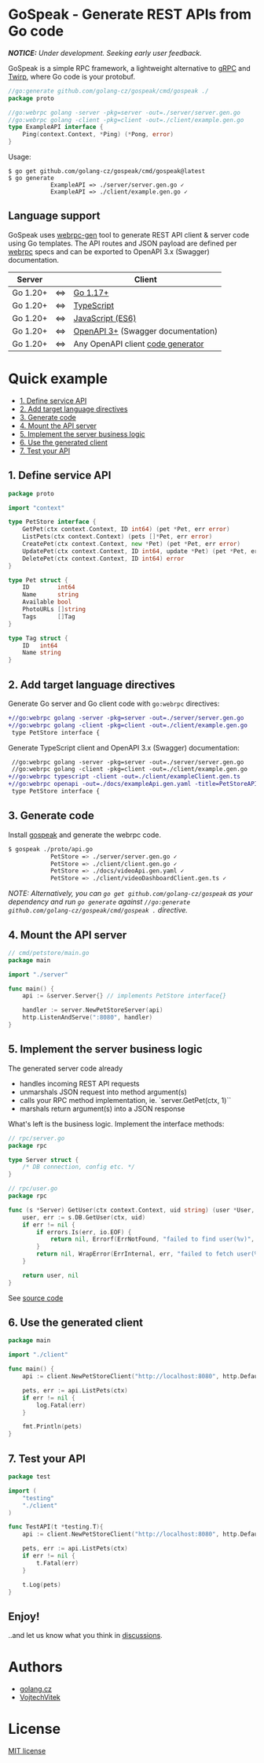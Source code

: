 # GoSpeak - Generate REST APIs from Go code <!-- omit in toc -->

***NOTICE:** Under development. Seeking early user feedback.*

GoSpeak is a simple RPC framework, a lightweight alternative to [gRPC](https://grpc.io/) and [Twirp](https://twitchtv.github.io/twirp/docs/intro.html), where Go code is your protobuf.

```go
//go:generate github.com/golang-cz/gospeak/cmd/gospeak ./
package proto

//go:webrpc golang -server -pkg=server -out=./server/server.gen.go
//go:webrpc golang -client -pkg=client -out=./client/example.gen.go
type ExampleAPI interface {
	Ping(context.Context, *Ping) (*Pong, error)
}
```

Usage:

```
$ go get github.com/golang-cz/gospeak/cmd/gospeak@latest
$ go generate
            ExampleAPI => ./server/server.gen.go ✓
            ExampleAPI => ./client/example.gen.go ✓
```

## Language support <!-- omit in toc -->

GoSpeak uses [webrpc-gen](https://github.com/webrpc/webrpc) tool to generate REST API client & server code using Go templates. The API routes and JSON payload are defined per [webrpc](https://github.com/webrpc/webrpc) specs and can be exported to OpenAPI 3.x (Swagger) documentation.

| Server   | | Client                                                                                                               |
|----------|---|----------------------------------------------------------------------------------------------------------------------|
| Go 1.20+ | <=> | [Go 1.17+](https://github.com/webrpc/gen-golang)                                                                     |
| Go 1.20+ | <=> | [TypeScript](https://github.com/webrpc/gen-typescript)                                                               |
| Go 1.20+ | <=> | [JavaScript (ES6)](https://github.com/webrpc/gen-javascript)                                                         |
| Go 1.20+ | <=> | [OpenAPI 3+](https://github.com/webrpc/gen-openapi) (Swagger documentation)                                     |
| Go 1.20+ | <=> | Any OpenAPI client [code generator](https://github.com/webrpc/gen-openapi#generate-clientdocs-via-openapi-generator) |

# Quick example <!-- omit in toc -->

- [1. Define service API](#1-define-service-api)
- [2. Add target language directives](#2-add-target-language-directives)
- [3. Generate code](#3-generate-code)
- [4. Mount the API server](#4-mount-the-api-server)
- [5. Implement the server business logic](#5-implement-the-server-business-logic)
- [6. Use the generated client](#6-use-the-generated-client)
- [7. Test your API](#7-test-your-api)


## 1. Define service API

```go
package proto

import "context"

type PetStore interface {
	GetPet(ctx context.Context, ID int64) (pet *Pet, err error)
	ListPets(ctx context.Context) (pets []*Pet, err error)
	CreatePet(ctx context.Context, new *Pet) (pet *Pet, err error)
	UpdatePet(ctx context.Context, ID int64, update *Pet) (pet *Pet, err error)
	DeletePet(ctx context.Context, ID int64) error
}

type Pet struct {
	ID        int64
	Name      string
	Available bool
	PhotoURLs []string
	Tags      []Tag
}

type Tag struct {
	ID   int64
	Name string
}
```

## 2. Add target language directives

Generate Go server and Go client code with `go:webrpc` directives:

```diff
+//go:webrpc golang -server -pkg=server -out=./server/server.gen.go
+//go:webrpc golang -client -pkg=client -out=./client/example.gen.go
 type PetStore interface {
```

Generate TypeScript client and OpenAPI 3.x (Swagger) documentation:

```diff
 //go:webrpc golang -server -pkg=server -out=./server/server.gen.go
 //go:webrpc golang -client -pkg=client -out=./client/example.gen.go
+//go:webrpc typescript -client -out=./client/exampleClient.gen.ts
+//go:webrpc openapi -out=./docs/exampleApi.gen.yaml -title=PetStoreAPI
 type PetStore interface {
```

## 3. Generate code

Install [gospeak](https://github.com/golang-cz/gospeak/releases) and generate the webrpc code.

```bash
$ gospeak ./proto/api.go
            PetStore => ./server/server.gen.go ✓
            PetStore => ./client/client.gen.go ✓
            PetStore => ./docs/videoApi.gen.yaml ✓
            PetStore => ./client/videoDashboardClient.gen.ts ✓
```

*NOTE: Alternatively, you can `go get github.com/golang-cz/gospeak` as your dependency and run `go generate` against `//go:generate github.com/golang-cz/gospeak/cmd/gospeak .` directive.*

## 4. Mount the API server

```go
// cmd/petstore/main.go
package main

import "./server"

func main() {
	api := &server.Server{} // implements PetStore interface{}

	handler := server.NewPetStoreServer(api)
	http.ListenAndServe(":8080", handler)
}
```

## 5. Implement the server business logic

The generated server code already
- handles incoming REST API requests
- unmarshals JSON request into method argument(s)
- calls your RPC method implementation, ie. `server.GetPet(ctx, 1)``
- marshals return argument(s) into a JSON response

What's left is the business logic. Implement the interface methods:

```go
// rpc/server.go
package rpc

type Server struct {
	/* DB connection, config etc. */
}
```

```go
// rpc/user.go
package rpc

func (s *Server) GetUser(ctx context.Context, uid string) (user *User, err error) {
	user, err := s.DB.GetUser(ctx, uid)
	if err != nil {
		if errors.Is(err, io.EOF) {
			return nil, Errorf(ErrNotFound, "failed to find user(%v)", uid)
		}
		return nil, WrapError(ErrInternal, err, "failed to fetch user(%v)", uid)
	}

	return user, nil
}
```

See [source code](./_examples/petStore/server/pets.go)

## 6. Use the generated client

```go
package main

import "./client"

func main() {
	api := client.NewPetStoreClient("http://localhost:8080", http.DefaultClient)

	pets, err := api.ListPets(ctx)
	if err != nil {
		log.Fatal(err)
	}

	fmt.Println(pets)
}
```

## 7. Test your API

```go
package test

import (
	"testing"
	"./client"
)

func TestAPI(t *testing.T){
	api := client.NewPetStoreClient("http://localhost:8080", http.DefaultClient)

	pets, err := api.ListPets(ctx)
	if err != nil {
		t.Fatal(err)
	}

	t.Log(pets)
}
```

## Enjoy! <!-- omit in toc -->

..and let us know what you think in [discussions](https://github.com/golang-cz/gospeak/discussions).

# Authors <!-- omit in toc -->
- [golang.cz](https://golang.cz)
- [VojtechVitek](https://github.com/VojtechVitek)

# License <!-- omit in toc -->

[MIT license](./LICENSE)
